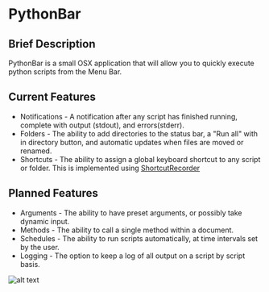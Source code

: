 PythonBar
=========

## Brief Description
PythonBar is a small OSX application that will allow you to quickly execute python scripts from the Menu Bar.

## Current Features
+ Notifications - A notification after any script has finished running, complete with output (stdout), and errors(stderr).
+ Folders - The ability to add directories to the status bar, a "Run all" with in directory button, and automatic updates when files are moved or renamed.
+ Shortcuts - The ability to assign a global keyboard shortcut to any script or folder. This is implemented using [ShortcutRecorder](https://github.com/Kentzo/ShortcutRecorder)

## Planned Features
+ Arguments - The ability to have preset arguments, or possibly take dynamic input.
+ Methods - The ability to call a single method within a document.
+ Schedules - The ability to run scripts automatically, at time intervals set by the user.
+ Logging - The option to keep a log of all output on a script by script basis.

![alt text](http://f.cl.ly/items/422x2r153f0g01080A1I/Screen%20Shot%202013-09-11%20at%205.12.48%20PM.png "Screenshot")
